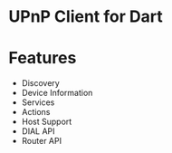 # UPnP Client for Dart

# Features

- Discovery
- Device Information
- Services
- Actions
- Host Support
- DIAL API
- Router API
